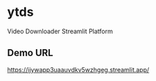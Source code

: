 # ytds
Video Downloader Streamlit Platform



## Demo URL
https://ijywapp3uaauvdkv5wzhgeg.streamlit.app/
